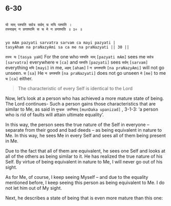 ## 6-30


```shloka-sa

यो माम् पश्यति सर्वत्र सर्वम् च मयि पश्यति ।
तस्याहम् न प्रणश्यामि स च मे न प्रणश्यति ॥ ३० ॥

```
```shloka-sa-hk

yo mAm pazyati sarvatra sarvam ca mayi pazyati |
tasyAham na praNazyAmi sa ca me na praNazyati || 30 ||

```
`तस्य यः` `[tasya yaH]` For the one who `पश्यति माम्` `[pazyati mAm]` sees me `सर्वत्र` `[sarvatra]` everywhere `च` `[ca]` and `पश्यति` `[pazyati]` sees `सर्वम्` `[sarvam]` everything `मयि` `[mayi]` in me, `अहम्` `[aham]` I `न प्रणश्यामि` `[na praNazyAmi]` will not go unseen. `स` `[sa]` He `न प्रणश्यति` `[na praNazyati]` does not go unseen `मे` `[me]` to me `च` `[ca]` either.


<a name='applnote_109'></a>
> The characteristic of every Self is identical to the Lord



Now, let’s look at a person who has achieved a more mature state of being. The Lord continues- Such a person gains those characteristics that are similar to Me, as said in 
`मुन्डक उपनिशद्` `[munDaka upanizad]` , 3-1-3:
 ‘a person who is rid of faults will attain ultimate equality’.

In this way, the person sees the true nature of the Self in everyone – separate from their good and bad deeds – as being equivalent in nature to Me. In this way, he sees Me in every Self and sees all of them being present in Me. 

Due to the fact that all of them are equivalent, he sees one Self and looks at all of the others as being similar to it. He has realized the true nature of his Self. By virtue of being equivalent in nature to Me, I will never go out of his sight. 

As for Me, of course, I keep seeing Myself – and due to the equality mentioned before, I keep seeing this person as being equivalent to Me. I do not let him out of My sight.

Next, he describes a state of being that is even more mature than this one:


